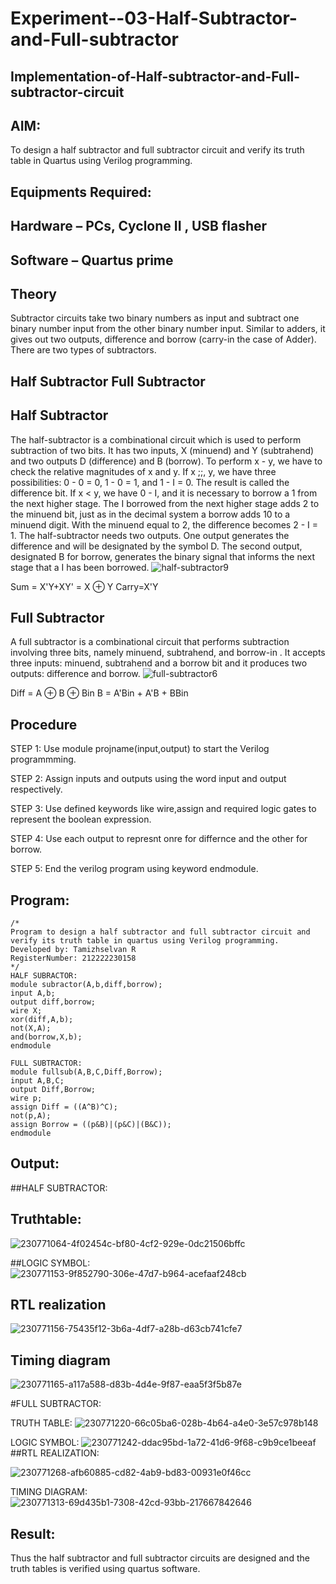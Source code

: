 # Experiment--03-Half-Subtractor-and-Full-subtractor
## Implementation-of-Half-subtractor-and-Full-subtractor-circuit
## AIM:
To design a half subtractor and full subtractor circuit and verify its truth table in Quartus using Verilog programming.

## Equipments Required:
## Hardware – PCs, Cyclone II , USB flasher
## Software – Quartus prime
## Theory
Subtractor circuits take two binary numbers as input and subtract one binary number input from the other binary number input. Similar to adders, it gives out two outputs, difference and borrow (carry-in the case of Adder). There are two types of subtractors.

## Half Subtractor Full Subtractor
## Half Subtractor
The half-subtractor is a combinational circuit which is used to perform subtraction of two bits. It has two inputs, X (minuend) and Y (subtrahend) and two outputs D (difference) and B (borrow). To perform x - y, we have to check the relative magnitudes of x and y. If x ;;, y, we have three possibilities: 0 - 0 = 0, 1 - 0 = 1, and 1 - I = 0. The result is called the difference bit. If x < y, we have 0 - I, and it is necessary to borrow a 1 from the next higher stage. The I borrowed from the next higher stage adds 2 to the minuend bit, just as in the decimal system a borrow adds 10 to a minuend digit. With the minuend equal to 2, the difference becomes 2 - I = 1. The half-subtractor needs two outputs. One output generates the difference and will be designated by the symbol D. The second output, designated B for borrow, generates the binary signal that informs the next stage that a I has been borrowed.
![half-subtractor9](https://user-images.githubusercontent.com/36288975/166112538-58c3bc7c-ee5d-4e6a-ac8d-8e8328efe27a.png)


Sum = X'Y+XY' = X ⊕ Y
Carry=X'Y

## Full Subtractor
A full subtractor is a combinational circuit that performs subtraction involving three bits, namely minuend, subtrahend, and borrow-in . It accepts three inputs: minuend, subtrahend and a borrow bit and it produces two outputs: difference and borrow. 
![full-subtractor6](https://user-images.githubusercontent.com/36288975/166112541-24c68359-3de8-4674-ae22-8272ffc385ed.png)


Diff = A ⊕ B ⊕ Bin B = A'Bin + A'B + BBin

## Procedure
STEP 1: Use module projname(input,output) to start the Verilog programmming.

STEP 2: Assign inputs and outputs using the word input and output respectively.

STEP 3: Use defined keywords like wire,assign and required logic gates to represent the boolean expression.

STEP 4: Use each output to represnt onre for differnce and the other for borrow.

STEP 5: End the verilog program using keyword endmodule.




 

## Program:
```
/*
Program to design a half subtractor and full subtractor circuit and verify its truth table in quartus using Verilog programming.
Developed by: Tamizhselvan R
RegisterNumber: 212222230158
*/
HALF SUBRACTOR:
module subractor(A,b,diff,borrow);
input A,b;
output diff,borrow;
wire X;
xor(diff,A,b);
not(X,A);
and(borrow,X,b);
endmodule

FULL SUBTRACTOR:
module fullsub(A,B,C,Diff,Borrow);
input A,B,C;
output Diff,Borrow;
wire p;
assign Diff = ((A^B)^C);
not(p,A);
assign Borrow = ((p&B)|(p&C)|(B&C));
endmodule
```



## Output:
##HALF SUBTRACTOR:

 
## Truthtable:

![230771064-4f02454c-bf80-4cf2-929e-0dc21506bffc](https://user-images.githubusercontent.com/121148386/233366930-02b747ea-0eab-434d-b1c1-723cb3ad41f3.png)

##LOGIC SYMBOL:
![230771153-9f852790-306e-47d7-b964-acefaaf248cb](https://user-images.githubusercontent.com/121148386/233366998-d818a026-0857-49e1-b42d-98dee7e24063.png)



##  RTL realization

![230771156-75435f12-3b6a-4df7-a28b-d63cb741cfe7](https://user-images.githubusercontent.com/121148386/233367069-c9df9011-d26b-434c-a859-bb619f6038e3.png)


## Timing diagram 

![230771165-a117a588-d83b-4d4e-9f87-eaa5f3f5b87e](https://user-images.githubusercontent.com/121148386/233367115-d423faf4-d825-4a81-b603-e58bd1779983.png)

#FULL SUBTRACTOR:

TRUTH TABLE:
![230771220-66c05ba6-028b-4b64-a4e0-3e57c978b148](https://user-images.githubusercontent.com/121148386/233367243-a99687d2-40be-4aff-a6ba-e001516e73fd.png)

LOGIC SYMBOL:
![230771242-ddac95bd-1a72-41d6-9f68-c9b9ce1beeaf](https://user-images.githubusercontent.com/121148386/233367371-9e968f8e-e6bc-458e-91b6-f38da1f0004d.png)
##RTL REALIZATION:

![230771268-afb60885-cd82-4ab9-bd83-00931e0f46cc](https://user-images.githubusercontent.com/121148386/233367492-4cc501e4-9888-427f-8b19-3299d2c7115f.png)

TIMING DIAGRAM:
![230771313-69d435b1-7308-42cd-93bb-217667842646](https://user-images.githubusercontent.com/121148386/233367577-0fee7d8d-d727-4bac-b608-7f9fcda67021.png)


## Result:
Thus the half subtractor and full subtractor circuits are designed and the truth tables is verified using quartus software.
